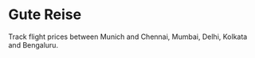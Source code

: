 # Gute Reise

Track flight prices between Munich and Chennai, Mumbai, Delhi, Kolkata and Bengaluru.
